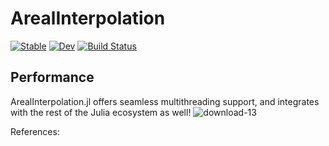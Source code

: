 # ArealInterpolation

[![Stable](https://img.shields.io/badge/docs-stable-blue.svg)](https://JuliaGeo.github.io/ArealInterpolation.jl/stable/)
[![Dev](https://img.shields.io/badge/docs-dev-blue.svg)](https://JuliaGeo.github.io/ArealInterpolation.jl/dev/)
[![Build Status](https://github.com/JuliaGeo/ArealInterpolation.jl/actions/workflows/CI.yml/badge.svg?branch=main)](https://github.com/JuliaGeo/ArealInterpolation.jl/actions/workflows/CI.yml?query=branch%3Amain)

## Performance
ArealInterpolation.jl offers seamless multithreading support, and integrates with the rest of the Julia ecosystem as well!
![download-13](https://github.com/JuliaGeo/ArealInterpolation.jl/assets/32143268/bbc8b36e-f7a3-491d-afd2-045101d334d3)


References:

[^GISTBOK]: [GISTBOK Areal Interpolation chapter](https://gistbok.ucgis.org/bok-topics/areal-interpolation)
[^areal]: https://github.com/chris-prener/areal
[^sf]: Area-weighted interpolation also exists in R's `sf` package, (see the [sf documentation](https://r-spatial.github.io/sf/reference/interpolate_aw.html))
[^tobler-tutorial]: https://dges.carleton.ca/CUOSGwiki/index.php/Areal_Interpolation_in_Python_Using_Tobler
[^tobler]: Tobler, a Python package in the PySAL suite

